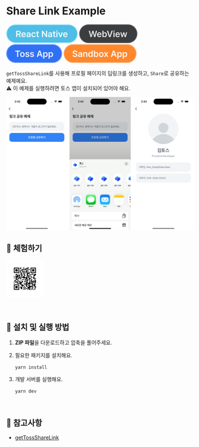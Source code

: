 # Share Link Example

![React Native](../assets/tags/tag-react-native.svg)
![WebView](../assets/tags/tag-webview.svg)
![Toss App](../assets/tags/tag-toss-app.svg)
![Sandbox App](../assets/tags/tag-sandbox-app.svg)

`getTossShareLink`를 사용해 프로필 페이지의 딥링크를 생성하고, `Share`로 공유하는 예제예요.  
 ⚠️ 이 예제를 실행하려면 토스 앱이 설치되어 있어야 해요.

<img src="../assets/examples/with-share-link-example-image.png" alt="example image" width="1010px" />

<br />

## 📲 체험하기

<img src="../assets/qr-codes/with-share-link-qr-code.svg" ait="qr code" width="100px" />&nbsp;

<br />

## 🚀 설치 및 실행 방법

1. **ZIP 파일**을 다운로드하고 압축을 풀어주세요.

2. 필요한 패키지를 설치해요.

   ```
   yarn install
   ```

3. 개발 서버를 실행해요.

   ```
   yarn dev
   ```

<br />

## 📌 참고사항

- [getTossShareLink](https://developers-apps-in-toss.toss.im/bedrock/reference/framework/%EA%B3%B5%EC%9C%A0/getTossShareLink.html)
